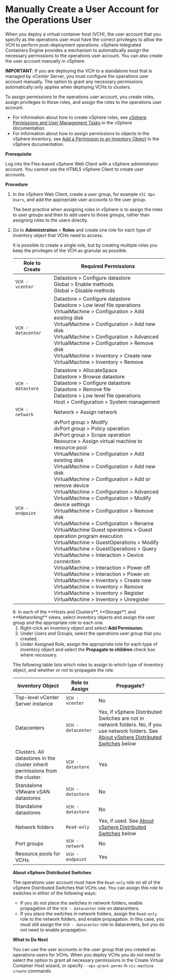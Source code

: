 # Manually Create a User Account for the Operations User #

When you deploy a virtual container host (VCH), the user account that you specify as the operations user must have the correct privileges to allow the VCH to perform post-deployment operations. vSphere Integrated Containers Engine provides a mechanism to automatically assign the necessary permissions to the operations user account. You can also create the user account manually in vSphere. 

**IMPORTANT**: If you are deploying the VCH to a standalone host that is managed by vCenter Server, you must configure the operations user account manually. The option to grant any necessary permissions automatically only applies when deploying VCHs to clusters.

To assign permissions to the operations user account, you create roles, assign privileges to those roles, and assign the roles to the operations user account. 

- For information about how to create vSphere roles, see [vSphere Permissions and User Management Tasks](https://docs.vmware.com/en/VMware-vSphere/6.7/com.vmware.vsphere.security.doc/GUID-5372F580-5C23-4E9C-8A4E-EF1B4DD9033E.html) in the vSphere documentation. 
- For information about how to assign permissions to objects in the vSphere Inventory, see [Add a Permission to an Inventory Object](https://docs.vmware.com/en/VMware-vSphere/6.7/com.vmware.vsphere.security.doc/GUID-A0F6D9C2-CE72-4FE5-BAFC-309CFC519EC8.html) in the vSphere documentation.

**Prerequisite**

Log into the Flex-based vSphere Web Client with a vSphere administrator account. You cannot use the HTML5 vSphere Client to create user accounts.

**Procedure**

1. In the vSphere Web Client, create a user group, for example `VIC Ops Users`, and add the appropriate user accounts to the user group.

    The best practice when assigning roles in vSphere is to assign the roles to user groups and then to add users to those groups, rather than assigning roles to the users directly.

2. Go to **Administration** > **Roles** and create one role for each type of inventory object that VCHs need to access.

    It is possible to create a single role, but by creating multiple roles you keep the privileges of the VCH as granular as possible.

    <table>
<thead>
<tr>
<th><strong>Role to Create</strong></th>
<th><strong>Required Permissions</strong></th>
</tr>
</thead>
<tbody>
<tr>
<td><code>VCH - vcenter</code></td>
<td>Datastore &gt; Configure datastore<br>
  Global &gt; Enable methods<br>
  Global &gt; Disable methods</td>
</tr>
<tr>
<td><code>VCH - datacenter</code></td>
<td>Datastore  &gt; Configure datastore<br>
Datastore &gt; Low level file operations<br>
VirtualMachine &gt; Configuration &gt; Add existing disk<br>
VirtualMachine &gt; Configuration &gt; Add new disk<br>
VirtualMachine &gt; Configuration &gt; Advanced<br>
VirtualMachine &gt; Configuration &gt; Remove disk<br>
VirtualMachine &gt; Inventory &gt; Create new<br>
VirtualMachine &gt; Inventory &gt; Remove</td>
</tr>
<tr>
<td><code>VCH - datastore</code></td>
<td>Datastore &gt; AllocateSpace<br>Datastore &gt; Browse datastore <br>Datastore &gt; Configure datastore<br>Datastore &gt; Remove file<br>Datastore &gt; Low level file operations<br>Host &gt; Configuration &gt; System management</td>
</tr>
<tr>
<td><code>VCH - network</code></td>
<td>Network &gt; Assign network</td>
</tr>
<tr>
<td><code>VCH - endpoint</code></td>
<td>dvPort group &gt; Modify<br>
  dvPort group &gt; Policy operation<br>
  dvPort group &gt; Scope operation<br>
  Resource &gt; Assign virtual machine to resource pool<br>
  VirtualMachine &gt; Configuration &gt; Add existing disk<br>
  VirtualMachine &gt; Configuration &gt; Add new disk<br>
  VirtualMachine &gt; Configuration &gt; Add or remove device<br>
  VirtualMachine &gt; Configuration &gt; Advanced<br>
  VirtualMachine &gt; Configuration &gt; Modify device settings<br>
  VirtualMachine &gt; Configuration &gt; Remove disk<br>
  VirtualMachine &gt; Configuration &gt; Rename<br>
  VirtualMachine`Guest operations &gt; Guest operation program execution<br>
  VirtualMachine &gt; GuestOperations &gt; Modify<br>
  VirtualMachine &gt; GuestOperations &gt; Query<br>
  VirtualMachine &gt; Interaction &gt; Device connection<br>
  VirtualMachine &gt; Interaction &gt; Power off<br>
  VirtualMachine &gt; Interaction &gt; Power on<br>
  VirtualMachine &gt; Inventory &gt; Create new<br>
  VirtualMachine &gt; Inventory &gt; Remove<br>
  VirtualMachine &gt; Inventory &gt; Register<br>
  VirtualMachine &gt; Inventory &gt; Unregister
  </td>
</tr></tbody></table>
6. In each of the **Hosts and Clusters**, **Storage**, and **Networking** views, select inventory objects and assign the user group and the appropriate role to each one.

 1. Right-click an inventory object and select **Add Permission**.
 2. Under Users and Groups, select the operations user group that you created.
 3. Under Assigned Role, assign the appropriate role for each type of inventory object and select the **Propagate to children** check box where necessary.

The following table lists which roles to assign to which type of inventory object, and whether or not to propagate the role.

<table>
<thead>
<tr>
<th>Inventory Object</th>
<th>Role to Assign</th>
<th>Propagate?</th>
</tr>
</thead>
<tbody>
<tr>
<td>Top-level vCenter Server instance</td>
<td><code>VCH - vcenter</code></td>
<td>No</td>
</tr>
<tr>
<td>Datacenters</td>
<td><code>VCH - datacenter</code></td>
<td>Yes, if vSphere Distributed Switches are not in network folders. No, if you use network folders. See <a href="#vds">About vSphere Distributed Switches</a> below</td>
</tr>
<tr>
<td>Clusters. All datastores in the cluster inherit permissions from the cluster.</td>
<td><code>VCH - datastore</code></td>
<td>Yes</td>
</tr>
<tr>
<td>Standalone VMware vSAN datastores</td>
<td><code>VCH - datastore</code></td>
<td>No</td>
</tr>
<tr>
<td>Standalone datastores</td>
<td><code>VCH - datastore</code></td>
<td>No</td>
</tr>
<tr>
<td>Network folders</td>
<td><code>Read-only</code></td>
<td>Yes, if used. See <a href="#vds">About vSphere Distributed Switches</a> below</td>
</tr>
<tr>
<td>Port groups</td>
<td><code>VCH - network</code></td>
<td>No</td>
</tr>
<tr>
<td>Resource pools for VCHs</td>
<td><code>VCH - endpoint</code></td>
<td>Yes</td>
</tr>
</tbody></table>

**About vSphere Distributed Switches** <a id="vds"></a>

The operations user account must have the `Read-only` role on all of the vSphere Distributed Switches that VCHs use. You can assign this role to switches in either of the following ways:

- If you do not place the switches in network folders, enable propagation of the  `VCH - datacenter` role on datacenters. 
- If you place the switches in network folders, assign the `Read-only` role to the network folders, and enable propagation. In this case, you must still assign the `VCH - datacenter` role to datacenters, but you do not need to enable propagation.

**What to Do Next**

You can use the user accounts in the user group that you created as operations users for VCHs. When you deploy VCHs you do not need to select the option to grant all necessary permissions in the Create Virtual Container Host wizard, or specify `--ops-grant-perms` in `vic-machine create` commands.
